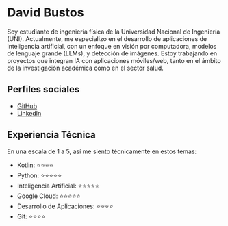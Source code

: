# David Bustos

Soy estudiante de ingeniería física de la Universidad Nacional de Ingeniería (UNI). Actualmente, me especializo en el desarrollo de aplicaciones de inteligencia artificial, con un enfoque en visión por computadora, modelos de lenguaje grande (LLMs), y detección de imágenes. Estoy trabajando en proyectos que integran IA con aplicaciones móviles/web, tanto en el ámbito de la investigación académica como en el sector salud.

## Perfiles sociales

- [GitHub](https://github.com/Davidmbp1)
- [LinkedIn](https://www.linkedin.com/in/mdavidbp/)

## Experiencia Técnica

En una escala de 1 a 5, así me siento técnicamente en estos temas:

- Kotlin: ⭐⭐⭐⭐
- Python: ⭐⭐⭐⭐⭐
- Inteligencia Artificial: ⭐⭐⭐⭐⭐
- Google Cloud: ⭐⭐⭐⭐⭐
- Desarrollo de Aplicaciones: ⭐⭐⭐⭐
- Git: ⭐⭐⭐⭐